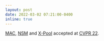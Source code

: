 ```yaml
---
layout: post
date: 2022-03-02 07:21:00-0400
inline: true
---
```


[MAC](/publications/#yu2022mac), [NSM](/publications/#chen2022nsm) and [X-Pool](/publications/#gorti2022xpool)  accepted at [CVPR 22](https://cvpr2022.thecvf.com/).